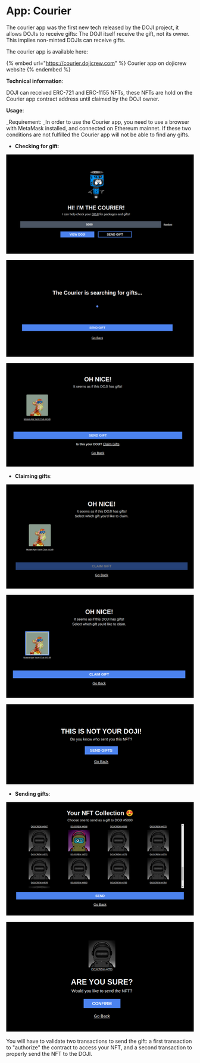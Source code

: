 # App: Courier

The courier app was the first new tech released by the DOJI project, it allows DOJIs to receive gifts: The DOJI itself receive the gift, not its owner. This implies non-minted DOJIs can receive gifts.&#x20;

The courier app is available here:

{% embed url="https://courier.dojicrew.com" %}
Courier app on dojicrew website
{% endembed %}

**Technical information**:

DOJI can received ERC-721 and ERC-1155 NFTs, these NFTs are hold on the Courier app contract address until claimed by the DOJI owner.

**Usage**:

_Requirement: _In order to use the Courier app, you need to use a browser with MetaMask installed, and connected on Ethereum mainnet. If these two conditions are not fulfilled the Courier app will not be able to find any gifts.

* **Checking for gift**:

![Enter the DOJI ID number in the field (5000 in this example)](<../../.gitbook/assets/image (2) (1) (1).png>)

![After clicking on "VIEW DOJI", the Courier app will look for gifts](<../../.gitbook/assets/image (4) (1) (1) (1).png>)

![In case your DOJI has gifts, they will appears on the page](<../../.gitbook/assets/image (7) (1).png>)

* **Claiming gifts**:

![After clicking on "Claim Gifts", the Courier app will lead you to a Gift selection page, on which you will need to select/click the gift(s) you want to claim.](<../../.gitbook/assets/image (1) (1) (1) (1).png>)

![After selecting the gift, click on "CLAIM GIFT", validate the transaction and you will receive your gift](<../../.gitbook/assets/image (6).png>)

![You can't claim gift from DOJI you don't own however ](<../../.gitbook/assets/image (5) (1).png>)

* **Sending gifts**:

![After clicking on "SEND GIFT Gift", the Courier app will show your NFT collection, from which you can select the gift you want to send](<../../.gitbook/assets/image (1) (1).png>)

![Select a NFT, click and "Send", and then "Confirm" on the following page](<../../.gitbook/assets/image (3) (1).png>)

You will have to validate two transactions to send the gift: a first transaction to "authorize" the contract to access your NFT, and a second transaction to properly send the NFT to the DOJI.
